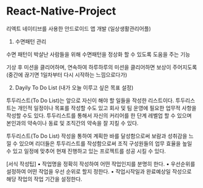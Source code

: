 # React-Native-Project

리엑트 네이티브를 사용한 안드로이드 앱 개발 (일상생활관리어플)





1. 수면패턴 관리

수면 패턴이 박살난 사람들을 위해 수면패턴을 정상화 할 수 있도록 도움을 주는 기능

기상 후 미션을 클리어하며, 연속하여 하루하루의 미션을 클리어하면 보상이 주어지도록 (중간에 끊기면 1일차부터 다시 시작하는 느낌으로다가)



2. Dayily To Do List (내가 오늘 이루고 싶은 목표 설정)

투두리스트(To Do List)는 앞으로 자신이 해야 할 일들을 작성한 리스트이다. 투두리스트는 개인적 일정이나 목표를 작성할 수도 있고 회사 및 팀 운영에 필요한 업무적 사항을 작성할 수도 있다. 투두리스트를 통해서 자신의 커리어를 한 단계 레벨업 할 수 있으며 본인과의 약속이나 동료 및 조직간의 약속을 잘 지킬 수 있다.

투두리스트(To Do List) 작성을 통하여 계획한 바를 달성함으로써 보람과 성취감을 느낄 수 있으며 리더들은 투두리스트를 작성함으로써 조직 구성원들의 업무 효율을 높일 수 있고 일정에 맞추어 현재 진행하고 있는 프로젝트를 성공 시킬 수 있다.

[서식 작성팁]
• 작업명을 정확히 작성하여 어떤 작업인지를 분명히 한다.
• 우선순위를 설정하여 어떤 작업을 우선 순위로 할지 정한다.
• 작업시작일과 완료예상일 작성으로 해당 작업의 작업 기간을 설정한다.
